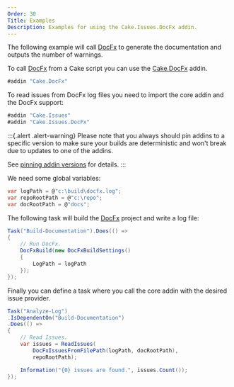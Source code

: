 ```yaml
---
Order: 30
Title: Examples
Description: Examples for using the Cake.Issues.DocFx addin.
---
```

The following example will call [DocFx] to generate the documentation and outputs the number of warnings.

To call [DocFx] from a Cake script you can use the [Cake.DocFx] addin.

```csharp
#addin "Cake.DocFx"
```

To read issues from DocFx log files you need to import the core addin and the DocFx support:

```csharp
#addin "Cake.Issues"
#addin "Cake.Issues.DocFx"
```

:::{.alert .alert-warning}
Please note that you always should pin addins to a specific version to make sure your builds are deterministic and
won't break due to updates to one of the addins.

See [pinning addin versions](https://cakebuild.net/docs/tutorials/pinning-cake-version#pinning-addin-version) for details.
:::

We need some global variables:

```csharp
var logPath = @"c:\build\docfx.log";
var repoRootPath = @"c:\repo";
var docRootPath = @"docs";
```

The following task will build the [DocFx] project and write a log file:

```csharp
Task("Build-Documentation").Does(() =>
{
    // Run DocFx.
    DocFxBuild(new DocFxBuildSettings()
    {
        LogPath = logPath
    });
});
```

Finally you can define a task where you call the core addin with the desired issue provider.

```csharp
Task("Analyze-Log")
.IsDependentOn("Build-Documentation")
.Does(() =>
{
    // Read Issues.
    var issues = ReadIssues(
        DocFxIssuesFromFilePath(logPath, docRootPath),
        repoRootPath);

    Information("{0} issues are found.", issues.Count());
});
```

[DocFx]: http://dotnet.github.io/docfx/
[Cake.DocFx]: https://www.nuget.org/packages/Cake.DocFx/